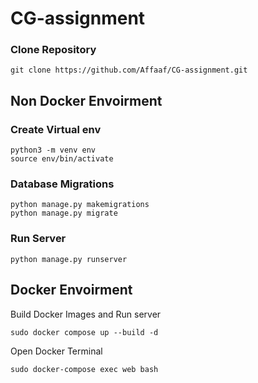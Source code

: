 # CG-assignment



### Clone Repository
```shell
git clone https://github.com/Affaaf/CG-assignment.git
```
## Non Docker Envoirment

### Create Virtual env  
```shell
python3 -m venv env
source env/bin/activate
```
### Database Migrations
```shell
python manage.py makemigrations
python manage.py migrate
```
### Run Server
```shell
python manage.py runserver
```

## Docker Envoirment
Build Docker Images and Run server
```shell
sudo docker compose up --build -d
```
Open Docker Terminal
```shell
sudo docker-compose exec web bash
```